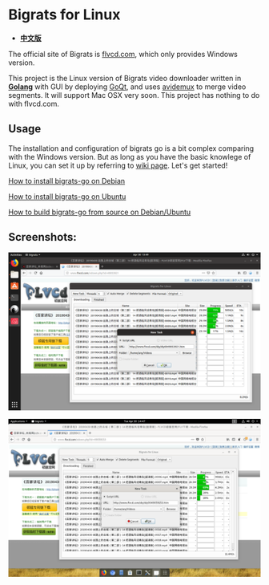 # Bigrats for Linux

* [**中文版**](https://github.com/dreamrover/bigrats-go/blob/master/README_CN.md)

The official site of Bigrats is [flvcd.com](http://www.flvcd.com), which only provides Windows version.

This project is the Linux version of Bigrats video downloader written in [**Golang**](https://golang.org/) with GUI by deploying [GoQt](https://github.com/visualfc/goqt), and uses [avidemux](http://fixounet.free.fr/avidemux) to merge video segments. It will support Mac OSX very soon. This project has nothing to do with flvcd.com.

## Usage

The installation and configuration of bigrats go is a bit complex comparing with the Windows version. But as long as you have the basic knowlege of Linux, you can set it up by referring to [wiki page](https://github.com/dreamrover/bigrats-go/wiki). Let's get started!

[How to install bigrats-go on Debian](https://github.com/dreamrover/bigrats-go/wiki/Install-Bigrats-on-Debian)

[How to install bigrats-go on Ubuntu](https://github.com/dreamrover/bigrats-go/wiki/Install-Bigrats-on-Ubuntu)

[How to build bigrats-go from source on Debian/Ubuntu](https://github.com/dreamrover/bigrats-go/wiki/Build-Bigrats-on-Debian-and-Ubuntu)

## Screenshots:
![image](https://github.com/dreamrover/screenshots/blob/master/bigrats-ubuntu-19.04.png)

![image](https://github.com/dreamrover/screenshots/blob/master/bigrats-debian-buster.png)
